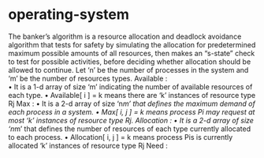 # operating-system
The banker’s algorithm is a resource allocation and deadlock avoidance algorithm that tests for safety by simulating the allocation for predetermined maximum possible amounts of all resources, then makes an “s-state” check to test for possible activities, before deciding whether allocation should be allowed to continue. 
Let ‘n’ be the number of processes in the system and ‘m’ be the number of resources types. 
    Available :  
•	It is a 1-d array of size ‘m’ indicating the number of available resources of each type. 
•	Available[ i ] = k means there are ‘k’ instances of resource type Rj     Max : 
•	It is a 2-d array of size ‘n*m’ that defines the maximum demand of each process in a system. 
•	Max[ i, j ] = k means process Pi may request at most ‘k’ instances of resource type Rj.     Allocation : 
•	It is a 2-d array of size ‘n*m’ that defines the number of resources of each type currently allocated to each process. 
•	Allocation[ i, j ] = k means process Pis is currently allocated ‘k’ instances of resource type Rj     Need : 
